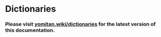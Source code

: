 # Dictionaries

### Please visit [yomitan.wiki/dictionaries](https://yomitan.wiki/dictionaries/) for the latest version of this documentation.
